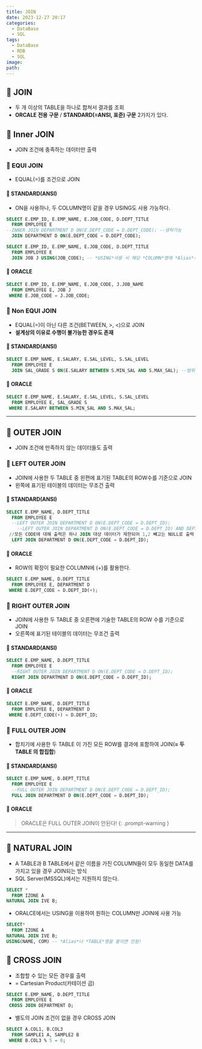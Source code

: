```yaml
---
title: JOIN
date: 2023-12-27 20:17
categories:
  - DataBase
  - SQL
tags:
  - DataBase
  - RDB
  - SQL
image: 
path:
---
```


## 🌈 JOIN
- 두 개 이상의 TABLE을 하나로 합쳐서 결과를 조회
- **ORCALE 전용 구문** / **STANDARD(=ANSI, 표준) 구문** 2가지가 있다.

## 🌈 Inner JOIN
+ JOIN 조건에 충족하는 데이터만 출력

### 📌 EQUI JOIN
- EQUAL(=)를 조건으로 JOIN

#### 🧶 STANDARD(ANSI)

- ON을 사용하나, 두 COLUMN명이 같을 경우 USING도 사용 가능하다.

```sql
SELECT E.EMP_ID, E.EMP_NAME, E.JOB_CODE, D.DEPT_TITLE
  FROM EMPLOYEE E
--INNER JOIN DEPARTMENT D ON(E.DEPT_CODE = D.DEPT_CODE); --생략가능 
  JOIN DEPARTMENT D ON(E.DEPT_CODE = D.DEPT_CODE);
```

```sql
SELECT E.EMP_ID, E.EMP_NAME, E.JOB_CODE, D.DEPT_TITLE
  FROM EMPLOYEE E
  JOIN JOB J USING(JOB_CODE); -- *USING*사용 시 해당 *COLUMN*명에 *Alias*사용 *불가*
```

#### 🧶 ORACLE

```sql
SELECT E.EMP_ID, E.EMP_NAME, E.JOB_CODE, J.JOB_NAME
  FROM EMPLOYEE E, JOB J
 WHERE E.JOB_CODE = J.JOB_CODE;
```

### 📌 Non EQUI JOIN
- EQUAL(=)이 아닌 다른 조건(BETWEEN, >, <)으로 JOIN
- **설계상의 이유로 수행이 불가능한 경우도 존재**

#### 🧶 STANDARD(ANSI)

```sql
SELECT E.EMP_NAME, E.SALARY, E.SAL_LEVEL, S.SAL_LEVEL
  FROM EMPLOYEE E
  JOIN SAL_GRADE S ON(E.SALARY BETWEEN S.MIN_SAL AND S.MAX_SAL); --범위
```

#### 🧶 ORACLE

```sql
SELECT E.EMP_NAME, E.SALARY, E.SAL_LEVEL, S.SAL_LEVEL
  FROM EMPLOYEE E, SAL_GRADE S
 WHERE E.SALARY BETWEEN S.MIN_SAL AND S.MAX_SAL;
```

---

## 🌈 OUTER JOIN
+ JOIN 조건에 만족하지 않는 데이터들도 출력

### 📌 LEFT OUTER JOIN

- JOIN에 사용한 두 TABLE 중 왼편에 표기된 TABLE의 ROW수를 기준으로 JOIN
- 왼쪽에 표기된 테이블의 데이터는 무조건 출력

#### 🧶 STANDARD(ANSI)

```sql
SELECT E.EMP_NAME, D.DEPT_TITLE
  FROM EMPLOYEE E
  --LEFT OUTER JOIN DEPARTMENT D ON(E.DEPT_CODE = D.DEPT_ID);
	--LEFT OUTER JOIN DEPARTMENT D ON(E.DEPT_CODE = D.DEPT_ID) AND DEPT_CODE IN (1,2);
 //모든 CODE에 대해 출력은 하나 JOIN 대상 데이터가 제한되어 1,2 빼고는 NULL로 출력
  LEFT JOIN DEPARTMENT D ON(E.DEPT_CODE = D.DEPT_ID);
```

#### 🧶 ORACLE

- ROW의 확장이 필요한 COLUMN에 (+)를 활용한다.

```sql
SELECT E.EMP_NAME, D.DEPT_TITLE
  FROM EMPLOYEE E, DEPARTMENT D
 WHERE E.DEPT_CODE = D.DEPT_ID(+);
```

### 📌 RIGHT OUTER JOIN

- JOIN에 사용한 두 TABLE 중 오른편에 기술한 TABLE의 ROW 수를 기준으로 JOIN
- 오른쪽에 표기된 테이블의 데이터는 무조건 출력

#### 🧶 STANDARD(ANSI)

```sql
SELECT E.EMP_NAME, D.DEPT_TITLE
  FROM EMPLOYEE E
  --RIGHT OUTER JOIN DEPARTMENT D ON(E.DEPT_CODE = D.DEPT_ID);
  RIGHT JOIN DEPARTMENT D ON(E.DEPT_CODE = D.DEPT_ID);
```

#### 🧶 ORACLE

```sql
SELECT E.EMP_NAME, D.DEPT_TITLE
  FROM EMPLOYEE E, DEPARTMENT D
 WHERE E.DEPT_CODE(+) = D.DEPT_ID;
```

### 📌 FULL OUTER JOIN

- 합치기에 사용한 두 TABLE 이 가진 모든 ROW를 결과에 포함하여 JOIN(**= 두 TABLE 의 합집합**)

#### 🧶 STANDARD(ANSI)

```sql
SELECT E.EMP_NAME, D.DEPT_TITLE
  FROM EMPLOYEE E
  --FULL OUTER JOIN DEPARTMENT D ON(E.DEPT_CODE = D.DEPT_ID);
  FULL JOIN DEPARTMENT D ON(E.DEPT_CODE = D.DEPT_ID);
```

#### 🧶 ORACLE
> ORACLE은 FULL OUTER JOIN이 안된다!
{: .prompt-warning }

---
## 🌈 NATURAL JOIN
- A TABLE과 B TABLE에서 같은 이름을 가진 COLUMN들이 모두 동일한 DATA를 가지고 있을 경우 JOIN되는 방식
- SQL Server(MSSQL)에서는 지원하지 않는다.

```sql
SELECT *
  FROM IZONE A
NATURAL JOIN IVE B;
```

- ORALCE에서는 USING을 이용하여 원하는 COLUMN만 JOIN에 사용 가능

```sql
SELECT*
  FROM IZONE A
NATURAL JOIN IVE B;
USING(NAME, COM) -- *Alias*나 *TABLE*명을 붙이면 안됨!
```

## 🌈 CROSS JOIN
- 조합할 수 있는 모든 경우를 출력
- = Cartesian Product(카테이션 곱)

```sql
SELECT E.EMP_NAME, D.DEPT_TITLE
  FROM EMPLOYEE E
 CROSS JOIN DEPARTMENT D;
```

- 별도의 JOIN 조건이 없을 경우 CROSS JOIN

```sql
SELECT A.COL1, B.COL3
  FROM SAMPLE1 A, SAMPLE2 B
 WHERE B.COL3 % 5 = 0;
```